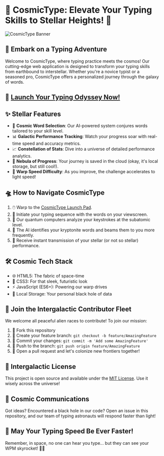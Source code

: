 # 🚀 CosmicType: Elevate Your Typing Skills to Stellar Heights! 🌟

![CosmicType Banner](https://cosmichazel.github.io/CosmicType/banner.png)

## 🌌 Embark on a Typing Adventure

Welcome to CosmicType, where typing practice meets the cosmos! Our cutting-edge web application is designed to transform your typing skills from earthbound to interstellar. Whether you're a novice typist or a seasoned pro, CosmicType offers a personalized journey through the galaxy of words.

## 🎯 [Launch Your Typing Odyssey Now!](https://cosmichazel.github.io/CosmicType/index.html)

## ✨ Stellar Features

- 🔮 **Cosmic Word Selection**: Our AI-powered system conjures words tailored to your skill level.
- 📊 **Galactic Performance Tracking**: Watch your progress soar with real-time speed and accuracy metrics.
- 📈 **Constellation of Stats**: Dive into a universe of detailed performance analytics.
- 💾 **Nebula of Progress**: Your journey is saved in the cloud (okay, it's local storage, but still cool!).
- 🚀 **Warp Speed Difficulty**: As you improve, the challenge accelerates to light speed!

## 🛸 How to Navigate CosmicType

1. 🖱️ Warp to the [CosmicType Launch Pad](https://cosmichazel.github.io/CosmicType/index.html).
2. 🚀 Initiate your typing sequence with the words on your viewscreen.
3. 🔬 Our quantum computers analyze your keystrokes at the subatomic level.
4. 🧠 The AI identifies your kryptonite words and beams them to you more frequently.
5. 📡 Receive instant transmission of your stellar (or not so stellar) performance.

## 🛠️ Cosmic Tech Stack

- 🌐 HTML5: The fabric of space-time
- 🎨 CSS3: For that sleek, futuristic look
- ⚡ JavaScript (ES6+): Powering our warp drives
- 💾 Local Storage: Your personal black hole of data

## 🤝 Join the Intergalactic Contributor Fleet

We welcome all peaceful alien races to contribute! To join our mission:

1. 🍴 Fork this repository
2. 🌿 Create your feature branch: `git checkout -b feature/AmazingFeature`
3. 🚀 Commit your changes: `git commit -m 'Add some AmazingFeature'`
4. 🌌 Push to the branch: `git push origin feature/AmazingFeature`
5. 🎉 Open a pull request and let's colonize new frontiers together!

## 📜 Intergalactic License

This project is open source and available under the [MIT License](LICENSE). Use it wisely across the universe!

## 📡 Cosmic Communications

Got ideas? Encountered a black hole in our code? Open an issue in this repository, and our team of typing astronauts will respond faster than light!

## 🌠 May Your Typing Speed Be Ever Faster!

Remember, in space, no one can hear you type... but they can see your WPM skyrocket! 🚀✨
